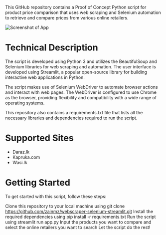This GitHub repository contains a Proof of Concept Python script for product price comparison that uses web scraping and Selenium automation to retrieve and compare prices from various online retailers.

![Screenshot of App](https://github.com/zainmz/webscraper-selenium-streamlit/blob/master/image.png)

# Technical Description
The script is developed using Python 3 and utilizes the BeautifulSoup and Selenium libraries for web scraping and automation. The user interface is developed using Streamlit, a popular open-source library for building interactive web applications in Python.

The script makes use of Selenium WebDriver to automate browser actions and interact with web pages. The WebDriver is configured to use Chrome as the browser, providing flexibility and compatibility with a wide range of operating systems.

This repository also contains a requirements.txt file that lists all the necessary libraries and dependencies required to run the script.

# Supported Sites
- Daraz.lk
- Kapruka.com
- Wasi.lk

# Getting Started
To get started with this script, follow these steps:

Clone this repository to your local machine using git clone https://github.com/zainmz/webscraper-selenium-streamlit.git
Install the required dependencies using pip install -r requirements.txt
Run the script using streamlit run app.py
Input the products you want to compare and select the online retailers you want to search
Let the script do the rest!
